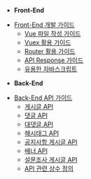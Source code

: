 - **Front-End**
* [Front-End 개발 가이드](/)
	* [Vue 파일 작성 가이드](/client/guide-vue)
	* [Vuex 활용 가이드](/client/guide-vuex)
	* [Router 활용 가이드](/client/guide-router)
	* [API Response 가이드](/client/guide-http-response)
	* [유용한 자바스크립트](/client/guide-javascript)
- **Back-End**
* [Back-End API 가이드](/server/index)
	* [게시글 API](/server/board)
	* [댓글 API](/server/board-comment)
	* [대댓글 API](/server/board-comment-reply)
	* [해시태그 API](/server/board-hashtag)
	* [공지사항 게시글 API](/server/notice)
	* [배너 API](/server/banner)
	* [설문조사 게시글 API](/server/poll)
	* [API 관련 상수 정의](/server/const)